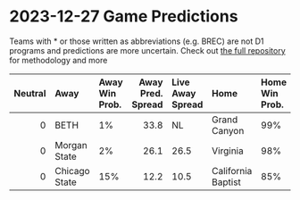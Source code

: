 # 2023-12-27 Game Predictions
Teams with * or those written as abbreviations (e.g. BREC) are not D1 programs and predictions are more uncertain. Check out [the full repository](https://github.com/grdavis/college-basketball-elo) for methodology and more

|   Neutral | Away          | Away Win Prob.   |   Away Pred. Spread | Live Away Spread   | Home               | Home Win Prob.   |   Home Pred. Spread |
|----------:|:--------------|:-----------------|--------------------:|:-------------------|:-------------------|:-----------------|--------------------:|
|         0 | BETH          | 1%               |                33.8 | NL                 | Grand Canyon       | 99%              |               -33.8 |
|         0 | Morgan State  | 2%               |                26.1 | 26.5               | Virginia           | 98%              |               -26.1 |
|         0 | Chicago State | 15%              |                12.2 | 10.5               | California Baptist | 85%              |               -12.2 |